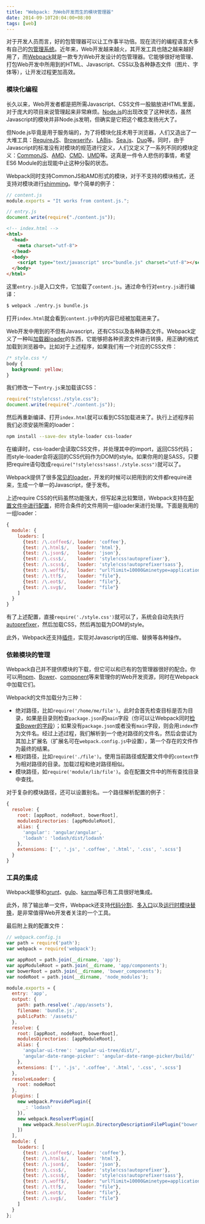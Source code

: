 ```yaml
---
title: "Webpack: 为Web开发而生的模块管理器"
date: 2014-09-10T20:04:00+08:00
tags: [web]
---
```


对于开发人员而言，好的包管理器可以让工作事半功倍。现在流行的编程语言大多有自己的[包管理系统](http://blogs.atlassian.com/2014/04/git-project-dependencies/#GitAndProjectDependencies-Firstchoice:useanappropriatebuild/dependencytoolinsteadofgit)。近年来，Web开发越来越火，其开发工具也随之越来越好用了，而[Webpack](http://webpack.github.io)就是一款专为Web开发设计的包管理器。它能够很好地管理、打包Web开发中所用到的HTML、Javascript、CSS以及各种静态文件（图片、字体等），让开发过程更加高效。

### 模块化编程

长久以来，Web开发者都是把所需Javascript、CSS文件一股脑放进HTML里面，对于庞大的项目来说管理起来非常麻烦。[Node.js](http://nodejs.org)的出现改变了这种状态，虽然Javascript的模块并非Node.js发明，但确实是它把这个概念发扬光大了。

但Node.js毕竟是用于服务端的，为了将模块化技术用于浏览器，人们又造出了一大堆工具：[RequireJS](http://requirejs.org)、[Browserify](http://browserify.org)、[LABjs](http://labjs.com)、[Sea.js](http://seajs.org/docs/)、[Duo](http://duojs.org)等。同时，由于Javascript的标准没有对模块的规范进行定义，人们又定义了一系列不同的模块定义：[CommonJS](https://en.wikipedia.org/wiki/CommonJS)、[AMD](https://github.com/amdjs/amdjs-api/wiki/AMD)、[CMD](https://github.com/seajs/seajs/issues/242)、[UMD](https://github.com/umdjs/umd)等。这真是一件令人悲伤的事情，希望ES6 Module的出现能中止这种分裂的状态。

Webpack同时支持CommonJS和AMD形式的模块，对于不支持的模块格式，还支持对模块进行[shimming](http://webpack.github.io/docs/shimming-modules.html)。举个简单的例子：

~~~ javascript
// content.js
module.exports = "It works from content.js.";
~~~~

~~~ javascript
// entry.js
document.write(require("./content.js"));
~~~~

~~~ html
<!-- index.html -->
<html>
  <head>
    <meta charset="utf-8">
  </head>
  <body>
    <script type="text/javascript" src="bundle.js" charset="utf-8"></script>
  </body>
</html>
~~~~

这里`entry.js`是入口文件，它加载了`content.js`。通过命令行对`entry.js`进行编译：

~~~ bash
$ webpack ./entry.js bundle.js
~~~~

打开`index.html`就会看到`content.js`中的内容已经被加载进来了。

Web开发中用到的不但有Javascript，还有CSS以及各种静态文件。Webpack定义了一种叫[加载器loader](http://webpack.github.io/docs/using-loaders.html)的东西，它能够把各种资源文件进行转换，用正确的格式加载到浏览器中。比如对于上述程序，如果我们有一个对应的CSS文件：

~~~ css
/* style.css */
body {
  background: yellow;
}
~~~~

我们修改一下`entry.js`来加载该CSS：

~~~ javascript
require("!style!css!./style.css");
document.write(require("./content.js"));
~~~~

然后再重新编译、打开`index.html`就可以看到CSS加载进来了。执行上述程序前我们必须安装所需的loader：

~~~ bash
npm install --save-dev style-loader css-loader
~~~~

在编译时，css-loader会读取CSS文件，并处理其中的import，返回CSS代码；而style-loader会将返回的CSS代码作为DOM的style。如果你用的是SASS，只要把require语句改成`require("!style!css!sass!./style.scss")`就可以了。

Webpack提供了很多[常见的loader](http://webpack.github.io/docs/list-of-loaders.html)，开发的时候可以把用到的文件都require进来，生成一个单一的Javascript，便于发布。

上述require CSS的代码虽然功能强大，但写起来比较繁琐，Webpack支持在[配置文件中进行配置](http://webpack.github.io/docs/using-loaders.html#configuration)，把符合条件的文件用同一组loader来进行处理。下面是我用的一组loader：

~~~ javascript
{
  module: {
    loaders: [
      {test: /\.coffee$/, loader: 'coffee'},
      {test: /\.html$/,   loader: 'html'},
      {test: /\.json$/,   loader: 'json'},
      {test: /\.css$/,    loader: 'style!css!autoprefixer'},
      {test: /\.scss$/,   loader: 'style!css!autoprefixer!sass'},
      {test: /\.woff$/,   loader: "url?limit=10000&minetype=application/font-woff"},
      {test: /\.ttf$/,    loader: "file"},
      {test: /\.eot$/,    loader: "file"},
      {test: /\.svg$/,    loader: "file"}
    ]
  }
}
~~~~

有了上述配置，直接`require('./style.css')`就可以了，系统会自动先执行[autoprefixer](https://github.com/postcss/autoprefixer)，然后加载CSS，然后再加载为DOM的style。

此外，Webpack还支持[插件](http://webpack.github.io/docs/list-of-plugins.html)，实现对Javascript的压缩、替换等各种操作。

### 依赖模块的管理

Webpack自己并不提供模块的下载，但它可以和已有的包管理器很好的配合。你可以用[npm](http://npmjs.org/)、[Bower](http://bower.io)、[component](https://github.com/componentjs/component)等来管理你的Web开发资源，同时在Webpack中加载它们。

Webpack的文件加载分为三种：

- 绝对路径，比如`require('/home/me/file')`。此时会首先检查目标是否为目录，如果是目录则检查`package.json`的`main`字段（你可以让Webpack同时[检查Bower的字段](http://webpack.github.io/docs/usage-with-bower.html)）；如果没有`package.json`或者没有`main`字段，则会用`index`作为文件名。经过上述过程，我们解析到一个绝对路径的文件名，然后会尝试为其加上扩展名（扩展名可在`webpack.config.js`中设置），第一个存在的文件作为最终的结果。
- 相对路径，比如`require('./file')`。使用当前路径或配置文件中的`context`作为相对路径的目录。加载过程和绝对路径相似。
- 模块路径，如`require('module/lib/file')`。会在配置文件中的所有查找目录中查找。

对于复杂的模块路径，还可以设置别名。一个路径解析配置的例子：

~~~ javascript
{
  resolve: {
    root: [appRoot, nodeRoot, bowerRoot],
    modulesDirectories: [appModuleRoot],
    alias: {
      'angular': 'angular/angular',
      'lodash': 'lodash/dist/lodash'
    },
    extensions: ['', '.js', '.coffee', '.html', '.css', '.scss']
  }
}
~~~~

### 工具的集成

Webpack能够和[grunt](http://webpack.github.io/docs/usage-with-grunt.html)、[gulp](http://webpack.github.io/docs/usage-with-gulp.html)、[karma](http://webpack.github.io/docs/usage-with-karma.html)等已有工具很好地集成。

此外，除了输出单一文件，Webpack还支持[代码分割](http://webpack.github.io/docs/code-splitting.html)、[多入口](http://webpack.github.io/docs/multiple-entry-points.html)以及[运行时模块替换](http://webpack.github.io/docs/hot-module-replacement-with-webpack.html)，是非常值得Web开发者关注的一个工具。

最后附上我的配置文件：

~~~ javascript
// webpack.config.js
var path = require('path');
var webpack = require('webpack');

var appRoot = path.join(__dirname, 'app');
var appModuleRoot = path.join(__dirname, 'app/components');
var bowerRoot = path.join(__dirname, 'bower_components');
var nodeRoot = path.join(__dirname, 'node_modules');

module.exports = {
  entry: 'app',
  output: {
    path: path.resolve('./app/assets'),
    filename: 'bundle.js',
    publicPath: '/assets/'
  },
  resolve: {
    root: [appRoot, nodeRoot, bowerRoot],
    modulesDirectories: [appModuleRoot],
    alias: {
      'angular-ui-tree': 'angular-ui-tree/dist/',
      'angular-date-range-picker': 'angular-date-range-picker/build/'
    },
    extensions: ['', '.js', '.coffee', '.html', '.css', '.scss']
  },
  resolveLoader: {
    root: nodeRoot
  },
  plugins: [
    new webpack.ProvidePlugin({
      _: 'lodash'
    }),
    new webpack.ResolverPlugin([
      new webpack.ResolverPlugin.DirectoryDescriptionFilePlugin("bower.json", ["main"])
    ])
  ],
  module: {
    loaders: [
      {test: /\.coffee$/, loader: 'coffee'},
      {test: /\.html$/,   loader: 'html'},
      {test: /\.json$/,   loader: 'json'},
      {test: /\.css$/,    loader: 'style!css!autoprefixer'},
      {test: /\.scss$/,   loader: 'style!css!autoprefixer!sass'},
      {test: /\.woff$/,   loader: "url?limit=10000&minetype=application/font-woff"},
      {test: /\.ttf$/,    loader: "file"},
      {test: /\.eot$/,    loader: "file"},
      {test: /\.svg$/,    loader: "file"}
    ]
  }
};
~~~~
